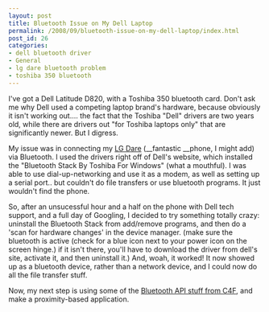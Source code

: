 ```yaml
---
layout: post
title: Bluetooth Issue on My Dell Laptop
permalink: /2008/09/bluetooth-issue-on-my-dell-laptop/index.html
post_id: 26
categories: 
- dell bluetooth driver
- General
- lg dare bluetooth problem
- toshiba 350 bluetooth
---
```


I've got a Dell Latitude D820, with a Toshiba 350 bluetooth card. Don't ask me 
why Dell used a competing laptop brand's hardware, because obviously it isn't 
working out.... the fact that the Toshiba "Dell" drivers are two years old, 
while there are drivers out "for Toshiba laptops only" that are significantly 
newer. But I digress.

My issue was in connecting my <a href="http://estore.vzwshop.com/dare/">LG 
Dare</a> (__fantastic __phone, I might add) via Bluetooth. I used the drivers 
right off of Dell's website, which installed the "Bluetooth Stack By Toshiba 
For Windows" (what a mouthful). I was able to use dial-up-networking and use it 
as a modem, as well as setting up a serial port.. but couldn't do file 
transfers or use bluetooth programs. It just wouldn't find the phone.

So, after an unsucessful hour and a half on the phone with Dell tech support, 
and a full day of Googling, I decided to try something totally crazy: uninstall 
the Bluetooth Stack from add/remove programs, and then do a 'scan for hardware 
changes' in the device manager. (make sure the bluetooth is active (check for a 
blue icon next to your power icon on the screen hinge.) if it isn't there, 
you'll have to download the driver from dell's site, activate it, and then 
uninstall it.) And, woah, it worked! It now showed up as a bluetooth device, 
rather than a network device, and I could now do all the file transfer stuff.

Now, my next step is using some of the <a 
href="http://www.microsoft.com/express/samples/c4fdevkit/default.aspx">Bluetooth
 API stuff from C4F</a>, and make a proximity-based application.

